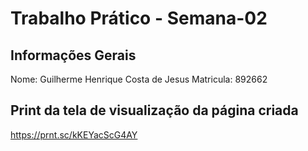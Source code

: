 # Trabalho Prático - Semana-02

## Informações Gerais
Nome: Guilherme Henrique Costa de Jesus
Matricula: 892662

## Print da tela de visualização da página criada
https://prnt.sc/kKEYacScG4AY
